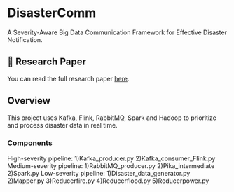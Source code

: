 # DisasterComm

A Severity-Aware Big Data Communication Framework for Effective Disaster Notification.
## 📄 Research Paper
You can read the full research paper [here](DisasterComm%20-%20A%20Severity-Aware%20Big%20Data%20Communication%20Framework%20for%20Effective%20Disaster%20Notification%20(1).pdf).


## Overview
This project uses  Kafka, Flink, RabbitMQ, Spark and Hadoop to prioritize and process disaster data in real time.

### Components
High-severity pipeline:
1)Kafka_producer.py
2)Kafka_consumer_Flink.py
Medium-severity pipeline:
1)RabbitMQ_producer.py
2)Pika_intermediate
2)Spark.py
Low-severity pipeline:
1)Disaster_data_generator.py
2)Mapper.py 
3)Reducerfire.py
4)Reducerflood.py
5)Reducerpower.py
